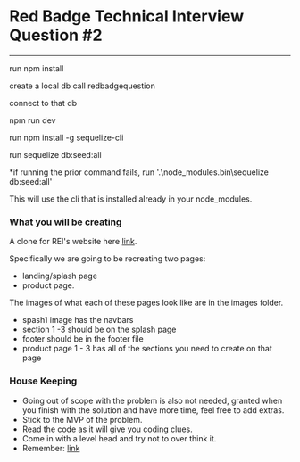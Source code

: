 # Red Badge Technical Interview Question #2
---
run npm install 

create a local db call redbadgequestion

connect to that db

npm run dev 

run npm install -g sequelize-cli

run sequelize db:seed:all

*if running the prior command fails, run '.\node_modules\.bin\sequelize db:seed:all'

This will use the cli that is installed already in your node_modules.

### What you will be creating 

A clone for REI's website here [link](https://www.rei.com/).

Specifically we are going to be recreating two pages:

- landing/splash page 
- product page. 

The images of what each of these pages look like are in the images folder. 

- spash1 image has the navbars 
- section 1 -3 should be on the splash page 
- footer should be in the footer file
- product page 1 - 3 has all of the sections you need to create on that page

### House Keeping

- Going out of scope with the problem is also not needed, granted when you finish with the solution and have  more time, feel free to add extras. 
- Stick to the MVP of the problem.
- Read the code as it will give you coding clues.
- Come in with a level head and try not to over think it. 
- Remember: [link](https://media2.giphy.com/media/yoJC2K6rCzwNY2EngA/giphy.gif)

